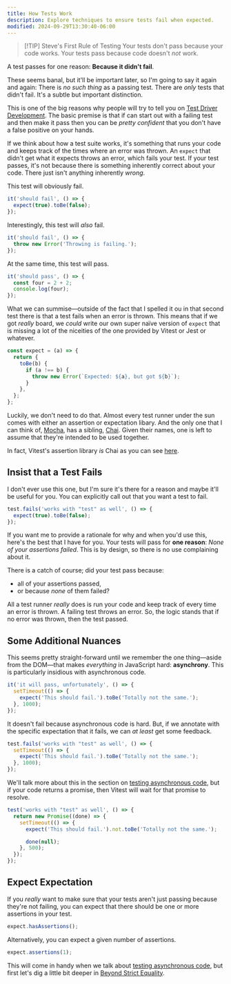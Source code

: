 ```yaml
---
title: How Tests Work
description: Explore techniques to ensure tests fail when expected.
modified: 2024-09-29T13:30:40-06:00
---
```


> \[!TIP] Steve's First Rule of Testing
> Your tests don't pass because your code works. Your tests pass because code doesn't _not_ work.

A test passes for one reason: **Because it didn't fail**.

These seems banal, but it'll be important later, so I'm going to say it again and again: There is _no such thing_ as a passing test. There are _only_ tests that didn't fail. It's a subtle but important distinction.

This is one of the big reasons why people will try to tell you on [Test Driver Development](test-driven-development.md). The basic premise is that if can start out with a failing test and then make it pass then you can be _pretty confident_ that you don't have a false positive on your hands.

If we think about how a test suite works, it's something that runs your code and keeps track of the times where an error was thrown. An `expect` that didn't get what it expects throws an error, which fails your test. If your test passes, it's not because there is something inherently correct about your code. There just isn't anything inherently _wrong_.

This test will obviously fail.

```javascript
it('should fail', () => {
  expect(true).toBe(false);
});
```

Interestingly, this test will _also_ fail.

```javascript
it('should fail', () => {
  throw new Error('Throwing is failing.');
});
```

At the same time, this test will pass.

```javascript
it('should pass', () => {
  const four = 2 + 2;
  console.log(four);
});
```

What we can summise—outside of the fact that I spelled it ou in that second test there is that a test fails when an error is thrown. This means that if we got _really_ board, we _could_ write our own super naïve version of `expect` that is missing a lot of the niceities of the one provided by Vitest or Jest or whatever.

```javascript
const expect = (a) => {
  return {
    toBe(b) {
      if (a !== b) {
        throw new Error(`Expected: ${a}, but got ${b}`);
      }
    },
  };
};
```

Luckily, we don't need to do that. Almost every test runner under the sun comes with either an assertion or expectation libary. And the only one that I can think of, [Mocha](https://mochajs.org/), has a sibling, [Chai](https://www.chaijs.com/). Given their names, one is left to assume that they're intended to be used together.

In fact, Vitest's assertion library _is_ Chai as you can see [here](https://github.com/vitest-dev/vitest/blob/1800167e4608327f335bc136f41543403486cfef/packages/vitest/package.json#L160).

## Insist that a Test Fails

I don't ever use this one, but I'm sure it's there for a reason and maybe it'll be useful for you. You can explicitly call out that you want a test to fail.

```javascript
test.fails('works with "test" as well', () => {
  expect(true).toBe(false);
});
```

If you want me to provide a rationale for why and when you'd use this, here's the best that I have for you. Your tests will pass for **one reason**: _None of your assertions failed_. This is by design, so there is no use complaining about it.

There is a catch of course; did your test pass because:

- all of your assertions passed,
- or because _none_ of them failed?

All a test runner _really_ does is run your code and keep track of every time an error is thrown. A failing test throws an error. So, the logic stands that if no error was thrown, then the test passed.

## Some Additional Nuances

This seems pretty straight-forward until we remember the one thing—aside from the DOM—that makes _everything_ in JavaScript hard: **asynchrony**. This is particularly insidious with asynchronous code.

```javascript
it('it will pass, unfortunately', () => {
  setTimeout(() => {
    expect('This should fail.').toBe('Totally not the same.');
  }, 1000);
});
```

It doesn't fail because asynchronous code is hard. But, if we annotate with the specific expectation that it fails, we can _at least_ get some feedback.

```javascript
test.fails('works with "test" as well', () => {
  setTimeout(() => {
    expect('This should fail.').toBe('Totally not the same.');
  }, 1000);
});
```

We'll talk more about this in the section on [testing asynchronous code](testing-asynchronous-code.md), but if your code returns a promise, then Vitest will wait for that promise to resolve.

```ts
test('works with "test" as well', () => {
  return new Promise((done) => {
    setTimeout(() => {
      expect('This should fail.').not.toBe('Totally not the same.');

      done(null);
    }, 500);
  });
});
```

## Expect Expectation

If you _really_ want to make sure that your tests aren't just passing because they're not failing, you can expect that there should be one or more assertions in your test.

```ts
expect.hasAssertions();
```

Alternatively, you can expect a given number of assertions.

```ts
expect.assertions(1);
```

This will come in handy when we talk about [testing asynchronous code](testing-asynchronous-code.md), but first let's dig a little bit deeper in [Beyond Strict Equality](beyond-strict-equality.md).

